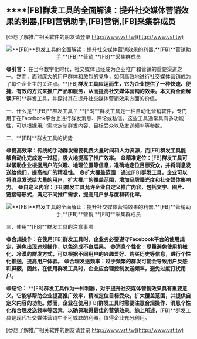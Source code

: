 ## ****[FB]**群发工具的全面解读：提升社交媒体营销效果的利器,**[FB]**营销助手,**[FB]**营销,**[FB]**采集群成员**

[😍想了解推广相关软件的朋友请登录 http://www.vst.tw](http://www.vst.tw)

 <center><img src="https://vst.tw/MP4/tuiguang/png/6.png" alt="**[FB]**群发工具的全面解读：提升社交媒体营销效果的利器,**[FB]**营销助手,**[FB]**营销,**[FB]**采集群成员"></center>

**😄引言：**
在当今数字化时代，社交媒体已经成为企业推广和营销的重要渠道之一。然而，面对庞大的用户群体和激烈的竞争，如何高效地进行社交媒体营销成为了每个企业主的关注点。**[FB]**群发工具应运而生，它为企业提供了一种快速、便捷、有效的方式来推广产品和服务，从而提高社交媒体营销的效果。本文将全面解读**[FB]**群发工具，并探讨其在提升社交媒体营销效果方面的价值。

一、什么是**[FB]**群发工具？
**[FB]**群发工具是一种自动化营销软件，专门用于在Facebook平台上进行群发消息、评论或私信。这些工具通常具有多功能性，可以根据用户需求定制群发内容、目标受众以及发送频率等参数。

二、**[FB]**群发工具的优势

**😄提高效率：传统的手动群发需要耗费大量时间和人力资源，而**[FB]**群发工具能够自动化完成这一过程，极大地提高了推广效率。**
**😄精准定位：**[FB]**群发工具可以帮助企业根据用户的兴趣、地理位置等信息，准确地定位目标受众，并将消息发送给他们，提高推广的精准性。**
**😄扩大覆盖范围：通过**[FB]**群发工具，企业可以将消息发送给大量的用户，扩大推广的覆盖范围，增加品牌曝光度和社交媒体影响力。**
**😄自定义内容：**[FB]**群发工具允许企业自定义推广内容，包括文字、图片、链接等形式，满足不同推广需求，提高用户参与度和转化率。**

 <center><img src="https://vst.tw/MP4/tuiguang/png/4.png" alt="**[FB]**群发工具的全面解读：提升社交媒体营销效果的利器,**[FB]**营销助手,**[FB]**营销,**[FB]**采集群成员"></center>

三、使用**[FB]**群发工具的注意事项

**😄合规操作：在使用**[FB]**群发工具时，企业务必要遵守Facebook平台的使用规定，避免出现违规操作，以免造成不良后果。**
**😄消息个性化：尽量避免使用机械化、冷漠的群发方式，可以根据不同用户的兴趣爱好、购买历史等信息，进行个性化推送，提高用户体验。**
**😄合理发送频率：过于频繁的群发可能会导致用户反感和屏蔽，因此，在使用群发工具时，企业应合理控制发送频率，避免过度打扰用户。**

**😄结论：**
**[FB]**群发工具作为一种利器，对于提升社交媒体营销效果具有重要意义。它能够帮助企业提高推广效率，精准定位目标受众，扩大覆盖范围，并提供自定义内容的功能。然而，企业在使用**[FB]**群发工具时需要注意合规操作、消息个性化和合理发送频率等因素，以确保取得最佳的营销效果。综上所述，**[FB]**群发工具是现代社交媒体营销中不可或缺的利器，值得企业充分利用。

[😍想了解推广相关软件的朋友请登录 http://www.vst.tw](http://www.vst.tw)



